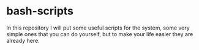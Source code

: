 # bash-scripts
In this repository I will put some useful scripts for the system, some very simple ones that you can do yourself, but to make your life easier they are already here.
